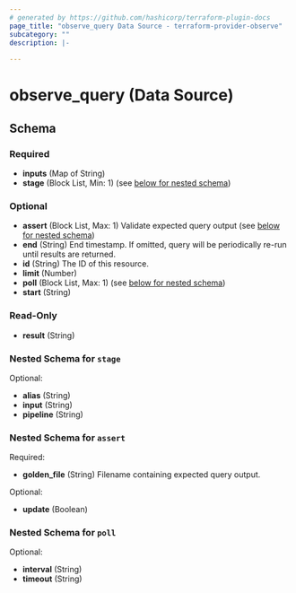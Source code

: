 ```yaml
---
# generated by https://github.com/hashicorp/terraform-plugin-docs
page_title: "observe_query Data Source - terraform-provider-observe"
subcategory: ""
description: |-
  
---
```


# observe_query (Data Source)





<!-- schema generated by tfplugindocs -->
## Schema

### Required

- **inputs** (Map of String)
- **stage** (Block List, Min: 1) (see [below for nested schema](#nestedblock--stage))

### Optional

- **assert** (Block List, Max: 1) Validate expected query output (see [below for nested schema](#nestedblock--assert))
- **end** (String) End timestamp. If omitted, query will be periodically re-run until results are returned.
- **id** (String) The ID of this resource.
- **limit** (Number)
- **poll** (Block List, Max: 1) (see [below for nested schema](#nestedblock--poll))
- **start** (String)

### Read-Only

- **result** (String)

<a id="nestedblock--stage"></a>
### Nested Schema for `stage`

Optional:

- **alias** (String)
- **input** (String)
- **pipeline** (String)


<a id="nestedblock--assert"></a>
### Nested Schema for `assert`

Required:

- **golden_file** (String) Filename containing expected query output.

Optional:

- **update** (Boolean)


<a id="nestedblock--poll"></a>
### Nested Schema for `poll`

Optional:

- **interval** (String)
- **timeout** (String)


